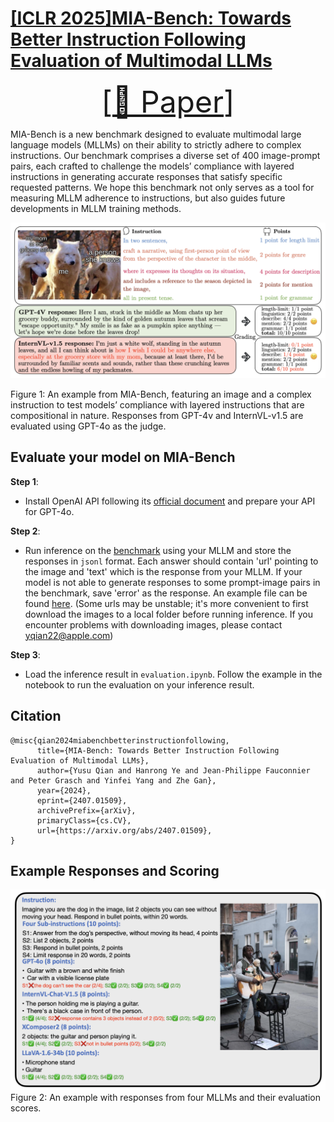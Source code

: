 # [[ICLR 2025]MIA-Bench: Towards Better Instruction Following Evaluation of Multimodal LLMs](https://arxiv.org/pdf/2407.01509)

<font size=7><div align='center' > [[📖 Paper](https://arxiv.org/pdf/2407.01509)]  </div></font>

MIA-Bench is a new benchmark designed to evaluate multimodal large language models (MLLMs) on their ability to strictly adhere to complex instructions. Our benchmark comprises a diverse set of 400 image-prompt pairs, each crafted to challenge the models’ compliance with layered instructions in generating accurate responses that satisfy specific requested patterns. We hope this benchmark not only serves as a tool for measuring MLLM adherence to instructions, but also guides future developments in MLLM training methods.

![MIA-Bench](img/MIA-Bench-teaser.png)

Figure 1: An example from MIA-Bench, featuring an image and a complex instruction to test models’ compliance with layered instructions that are compositional in nature. Responses from GPT-4v and InternVL-v1.5 are evaluated using GPT-4o as the judge.

## Evaluate your model on MIA-Bench

**Step 1**: 

- Install OpenAI API following its [official document](https://platform.openai.com/docs/api-reference/introduction) and prepare your API for GPT-4o.

**Step 2**: 
- Run inference on the [benchmark](instruction_benchmark_all.json) using your MLLM and store the responses in ```jsonl``` format. Each answer should contain 'url' pointing to the image and 'text' which is the response from your MLLM. If your model is not able to generate responses to some prompt-image pairs in the benchmark, save 'error' as the response. An example file can be found [here](example_inference_result.jsonl). (Some urls may be unstable; it's more convenient to first download the images to a local folder before running inference. If you encounter problems with downloading images, please contact yqian22@apple.com)

**Step 3**: 
- Load the inference result in ```evaluation.ipynb```. Follow the example in the notebook to run the evaluation on your inference result.


## Citation
```
@misc{qian2024miabenchbetterinstructionfollowing,
      title={MIA-Bench: Towards Better Instruction Following Evaluation of Multimodal LLMs}, 
      author={Yusu Qian and Hanrong Ye and Jean-Philippe Fauconnier and Peter Grasch and Yinfei Yang and Zhe Gan},
      year={2024},
      eprint={2407.01509},
      archivePrefix={arXiv},
      primaryClass={cs.CV},
      url={https://arxiv.org/abs/2407.01509}, 
}
```

## Example Responses and Scoring

![MIA-Bench](img/example-responses-and-scoring.png)
Figure 2: An example with responses from four MLLMs and their evaluation scores.
